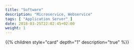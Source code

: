 ```yaml
---
title: "Software"
description: "Microservice, Webservice"
tags: [ "Application Server" ]
date: 2018-03-25T22:02:45+02:00
weight: 1
---
```

{{% children style="card" depth="1"  description="true" %}}
